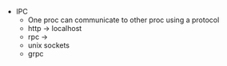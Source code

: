 - IPC
    - One proc can communicate to other proc using a protocol
    - http -> localhost
    - rpc -> 
    - unix sockets
    - grpc
